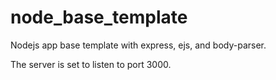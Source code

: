 # node_base_template
Nodejs app base template with express, ejs, and body-parser.

The server is set to listen to port 3000.

